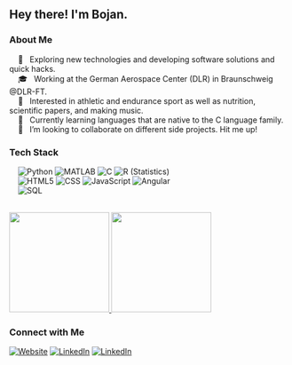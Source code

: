 <h2>Hey there! I'm Bojan.</h2>

<h3>About Me </h3>

&nbsp;&nbsp;&nbsp; 🤔 &nbsp; Exploring new technologies and developing software solutions and quick hacks.</br>
&nbsp;&nbsp;&nbsp; 🎓 &nbsp; Working at the German Aerospace Center (DLR) in Braunschweig @DLR-FT.</br>
&nbsp;&nbsp;&nbsp; 👀 &nbsp; Interested in athletic and endurance sport as well as nutrition, scientific papers, and making music.</br>
&nbsp;&nbsp;&nbsp; 🌱 &nbsp; Currently learning languages that are native to the C language family.</br>
&nbsp;&nbsp;&nbsp; 💞️ &nbsp; I’m looking to collaborate on different side projects. Hit me up!</br>

<h3>Tech Stack</h3>

&nbsp;&nbsp;&nbsp; 
  ![Python](https://img.shields.io/badge/-Python-333333?style=flat&logo=python)
  ![MATLAB](https://img.shields.io/badge/-MATLAB-333333?style=flat&logo=MATLAB)
  ![C](https://img.shields.io/badge/-C-333333?style=flat&logo=C&logoColor=00599C)
  ![R (Statistics)](https://img.shields.io/badge/-R-333333?style=flat&logo=R&logoColor=276DC3)</br>
&nbsp;&nbsp;&nbsp; 
  ![HTML5](https://img.shields.io/badge/-HTML5-333333?style=flat&logo=HTML5)
  ![CSS](https://img.shields.io/badge/-CSS-333333?style=flat&logo=CSS3&logoColor=1572B6)
  ![JavaScript](https://img.shields.io/badge/-JavaScript-333333?style=flat&logo=javascript)
  ![Angular](https://img.shields.io/badge/-Angular-333333?style=flat&logo=angular)</br>
&nbsp;&nbsp;&nbsp; 
  ![SQL](https://img.shields.io/badge/-SQL-333333?style=flat&logo=MySQL&logoColor=4479A1)</br>

</br>

<a href="https://github.com/Bojan-Lukic">
  <img height="180em" src="https://github-readme-stats.vercel.app/api?username=Bojan-Lukic&theme=buefy&show_icons=true" />
  <img height="180em" src="https://github-readme-stats-eight-theta.vercel.app/api/top-langs/?username=Bojan-Lukic&layout=compact&langs_count=8&theme=algolia"/>

</a>

<br/>

<h3>Connect with Me</h3>

<a href="https://www.bojanlukic.com/"><img alt="Website" src="https://img.shields.io/badge/Website-www.bojanlukic.com-blue?style=flat-square&logo=google-chrome&logoColor=white"></a>
<a href="https://www.linkedin.com/in/bojan-lukic-53b306275/"><img alt="LinkedIn" src="https://img.shields.io/badge/LinkedIn-Bojan%20Lukic-blue?style=flat-square"></a>
<a href="https://www.researchgate.net/profile/Bojan_Lukic2"><img alt="LinkedIn" src="https://img.shields.io/badge/ResearchGate-Bojan%20Lukic-blue?style=flat-square&logo=ResearchGate&logoColor=white"></a>
